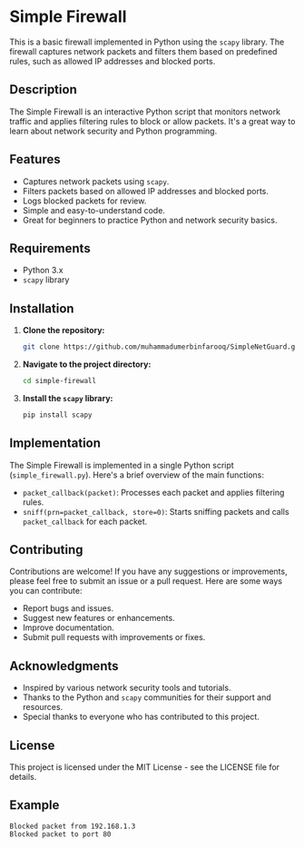 # Simple Firewall

This is a basic firewall implemented in Python using the `scapy` library. The firewall captures network packets and filters them based on predefined rules, such as allowed IP addresses and blocked ports.

## Description

The Simple Firewall is an interactive Python script that monitors network traffic and applies filtering rules to block or allow packets. It's a great way to learn about network security and Python programming.

## Features

- Captures network packets using `scapy`.
- Filters packets based on allowed IP addresses and blocked ports.
- Logs blocked packets for review.
- Simple and easy-to-understand code.
- Great for beginners to practice Python and network security basics.

## Requirements

- Python 3.x
- `scapy` library

## Installation

1. **Clone the repository:**
    ```bash
    git clone https://github.com/muhammadumerbinfarooq/SimpleNetGuard.git
    ```

2. **Navigate to the project directory:**
    ```bash
    cd simple-firewall
    ```

3. **Install the `scapy` library:**
    ```bash
    pip install scapy
    ```

## Implementation

The Simple Firewall is implemented in a single Python script (`simple_firewall.py`). Here's a brief overview of the main functions:

- `packet_callback(packet)`: Processes each packet and applies filtering rules.
- `sniff(prn=packet_callback, store=0)`: Starts sniffing packets and calls `packet_callback` for each packet.

## Contributing

Contributions are welcome! If you have any suggestions or improvements, please feel free to submit an issue or a pull request. Here are some ways you can contribute:

- Report bugs and issues.
- Suggest new features or enhancements.
- Improve documentation.
- Submit pull requests with improvements or fixes.

## Acknowledgments

- Inspired by various network security tools and tutorials.
- Thanks to the Python and `scapy` communities for their support and resources.
- Special thanks to everyone who has contributed to this project.

## License

This project is licensed under the MIT License - see the LICENSE file for details.

## Example

```plaintext
Blocked packet from 192.168.1.3
Blocked packet to port 80
